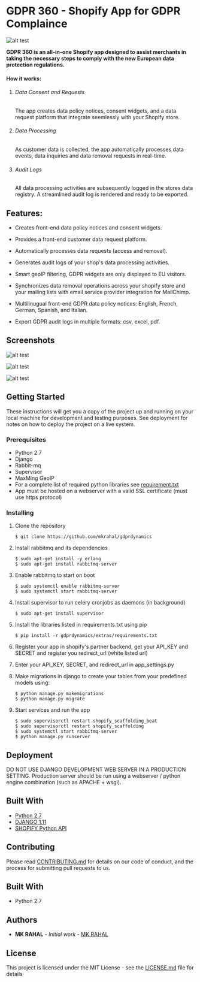 # GDPR 360 - Shopify App for GDPR Complaince 

![alt test](screenshots/1.png)

**GDPR 360 is an all-in-one Shopify app designed to assist merchants in taking the necessary steps to comply with the new European data protection regulations.**

#### How it works:

1. ###### Data Consent and Requests  
   The app creates data policy notices, consent widgets, and a data request platform that integrate seemlessly with your Shopify store.

2. ###### Data Processing  
   As customer data is collected, the app automatically processes data events, data inquiries and data removal requests in real-time.

3. ###### Audit Logs  
   All data processing activities are subsequently logged in the stores data registry. A streamlined audit log is rendered and ready to be exported.


## Features:
 
- Creates front-end data policy notices and consent widgets.
 
- Provides a front-end customer data request platform.
 
- Automatically processes data requests (access and removal).
 
- Generates audit logs of your shop's data processing activities.
 
- Smart geoIP filtering, GDPR widgets are only displayed to EU visitors.
 
- Synchronizes data removal operations across your shopify store and your mailing lists with email service provider integration for MailChimp.
 
- Multilinugual front-end GDPR data policy notices: English, French, German, Spanish, and Italian.
 
- Export GDPR audit logs in multiple formats: csv, excel, pdf.


## Screenshots

![alt test](screenshots/2.png)

![alt test](screenshots/3.png)

![alt test](screenshots/4.png)


## Getting Started

These instructions will get you a copy of the project up and running on your local machine for development and testing purposes. See deployment for notes on how to deploy the project on a live system.

### Prerequisites

* Python 2.7
* Django
* Rabbit-mq
* Supervisor
* MaxMing GeoIP
* For a complete list of required python libraries see [requirement.txt](https://github.com/mkrahal/gdprdynamics/blob/master/info/requirements.txt)
* App must be hosted on a webserver with a valid SSL certificate (must use https protocol)

### Installing

1. Clone the repository 
	```
	$ git clone https://github.com/mkrahal/gdprdynamics
	```

2. Install rabbitmq and its dependencies
	```
	$ sudo apt-get install -y erlang
	$ sudo apt-get install rabbitmq-server
	```

3. Enable rabbitmq to start on boot
	```
	$ sudo systemctl enable rabbitmq-server
	$ sudo systemctl start rabbitmq-server 
	```

4. Install supervisor to run celery cronjobs as daemons (in background)
	```
	$ sudo apt-get install supervisor
	```

5. Install the libraries listed in requirements.txt using pip
	```
	$ pip install -r gdprdynamics/extras/requirements.txt
	```

6. Register your app in shopify's partner backend, get your API_KEY and SECRET and register you redirect_url (white listed url)

7. Enter your API_KEY, SECRET, and redirect_url in app_settings.py 

8. Make migrations in django to create your tables from your predefined models using:
   	```
	$ python manage.py makemigrations
	$ python manage.py migrate 
	```
9. Start services and run the app
	```
	$ sudo supervisorctl restart shopify_scaffolding_beat
	$ sudo supervisorctl restart shopify_scaffolding
	$ sudo systemctl start rabbitmq-server
	$ python manage.py runserver
	```
	

## Deployment

DO NOT USE DJANGO DEVELOPMENT WEB SERVER IN A PRODUCTION SETTING. 
Production server should be run using a webserver / python engine combination (such as APACHE + wsgi).


## Built With

* [Python 2.7](https://www.python.org/)
* [DJANGO 1.11](https://www.djangoproject.com/)
* [SHOPIFY Python API](https://github.com/Shopify/shopify_python_api)


## Contributing

Please read [CONTRIBUTING.md](https://github.com/mkrahal/djapify/blob/master/CONTRIBUTING.md) for details on our code of conduct, and the process for submitting pull requests to us.



## Built With

* Python 2.7


## Authors

* **MK RAHAL** - *Initial work* - [MK RAHAL](https://github.com/mkrahal)


## License

This project is licensed under the MIT License - see the [LICENSE.md](https://github.com/mkrahal/djapify/blob/master/LICENSE.md) file for details

